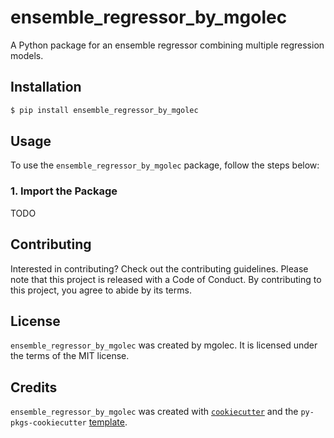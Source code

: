 # ensemble_regressor_by_mgolec

A Python package for an ensemble regressor combining multiple regression models.

## Installation

```bash
$ pip install ensemble_regressor_by_mgolec
```

## Usage

To use the `ensemble_regressor_by_mgolec` package, follow the steps below:

### 1. Import the Package

TODO

## Contributing

Interested in contributing? Check out the contributing guidelines. Please note that this project is released with a Code of Conduct. By contributing to this project, you agree to abide by its terms.

## License

`ensemble_regressor_by_mgolec` was created by mgolec. It is licensed under the terms of the MIT license.

## Credits

`ensemble_regressor_by_mgolec` was created with [`cookiecutter`](https://cookiecutter.readthedocs.io/en/latest/) and the `py-pkgs-cookiecutter` [template](https://github.com/py-pkgs/py-pkgs-cookiecutter).
